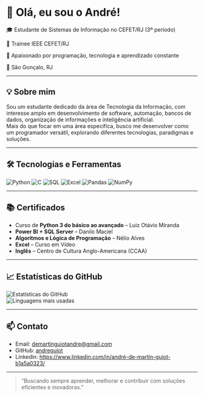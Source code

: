 # 👋 Olá, eu sou o André!

🎓 Estudante de Sistemas de Informação no CEFET/RJ (3º período)  

🤖 Trainee IEEE CEFET/RJ 

🚀 Apaixonado por programação, tecnologia e aprendizado constante   

📍 São Gonçalo, RJ 

---
 
## 💡 Sobre mim

Sou um estudante dedicado da área de Tecnologia da Informação, com interesse amplo em desenvolvimento de software, automação, bancos de dados, organização de informações e inteligência artificial.  
Mais do que focar em uma área específica, busco me desenvolver como um programador versátil, explorando diferentes tecnologias, paradigmas e soluções.

---

## 🛠️ Tecnologias e Ferramentas

![Python](https://img.shields.io/badge/Python-3776AB?style=flat&logo=python&logoColor=white)
![C](https://img.shields.io/badge/C-00599C?style=flat&logo=c&logoColor=white)
![SQL](https://img.shields.io/badge/SQL-4479A1?style=flat&logo=postgresql&logoColor=white)
![Excel](https://img.shields.io/badge/Excel-217346?style=flat&logo=microsoft-excel&logoColor=white)
![Pandas](https://img.shields.io/badge/Pandas-150458?style=flat&logo=pandas&logoColor=white)
![NumPy](https://img.shields.io/badge/NumPy-013243?style=flat&logo=numpy&logoColor=white)

---

## 📚 Certificados

- Curso de **Python 3 do básico ao avançado** – Luiz Otávio Miranda  
- **Power BI + SQL Server** – Danilo Maciel  
- **Algoritmos e Lógica de Programação** – Nélio Alves  
- **Excel** – Curso em Vídeo  
- **Inglês** – Centro de Cultura Anglo-Americana (CCAA)

---

## 📈 Estatísticas do GitHub

![Estatísticas do GitHub](https://github-readme-stats.vercel.app/api?username=andreguiot&show_icons=true&theme=dracula)  
![Linguagens mais usadas](https://github-readme-stats.vercel.app/api/top-langs/?username=andreguiot&layout=compact&theme=dracula)

---

## 📫 Contato

- Email: demartinguiotandre@gmail.com  
- GitHub: [andreguiot](https://github.com/andreguiot)
- Linkedin: https://www.linkedin.com/in/andré-de-martin-guiot-b1a5a0323/

---

> “Buscando sempre aprender, melhorar e contribuir com soluções eficientes e inovadoras.”

